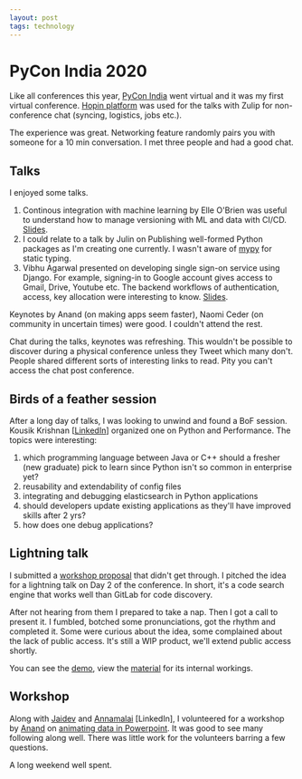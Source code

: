 ```yaml
---
layout: post
tags: technology
---
```


# PyCon India 2020

Like all conferences this year, [PyCon India](https://in.pycon.org/2020/) went virtual and it was my first virtual conference. [Hopin platform](https://hopin.to/) was used for the talks with Zulip for non-conference chat (syncing, logistics, jobs etc.).

The experience was great. Networking feature randomly pairs you with someone for a 10 min conversation. I met three people and had a good chat.

## Talks

I enjoyed some talks.

1. Continous integration with machine learning by Elle O'Brien was useful to understand how to manage versioning with ML and data with CI/CD. [Slides](https://docs.google.com/presentation/d/1eJdrwkPfZHMkqT1ZwFujhOn4iDDH9zMIklVNv9PY6Lo/edit#slide=id.g9df5814d20_5_0).
2. I could relate to a talk by Julin on Publishing well-formed Python packages as I'm creating one currently. I wasn't aware of [mypy](http://mypy-lang.org/) for static typing.
3. Vibhu Agarwal presented on developing single sign-on service using Django. For example, signing-in to Google account gives access to Gmail, Drive, Youtube etc. The backend workflows of authentication, access, key allocation were interesting to know. [Slides](https://docs.google.com/presentation/d/1xJBVXy3IUX-ht9XtTcQy3UBxmfjb3dzmibuBTIrQtt0/edit#slide=id.g175e307a0_00).

Keynotes by Anand (on making apps seem faster), Naomi Ceder (on community in uncertain times) were good. I couldn't attend the rest.

Chat during the talks, keynotes was refreshing. This wouldn't be possible to discover during a physical conference unless they Tweet which many don't. People shared different sorts of interesting links to read. Pity you can't access the chat post conference.

## Birds of a feather session
After a long day of talks, I was looking to unwind and found a BoF session. Kousik Krishnan [[LinkedIn](https://www.linkedin.com/in/kousik-krishnan-239073101/)] organized one on Python and Performance. The topics were interesting:

1. which programming language between Java or C++ should a fresher (new graduate) pick to learn since Python isn't so common in enterprise yet?
2. reusability and extendability of config files
3. integrating and debugging elasticsearch in Python applications
4. should developers update existing applications as they'll have improved skills after 2 yrs?
5. how does one debug applications?

## Lightning talk
I submitted a [workshop proposal](https://in.pycon.org/cfp/2020/proposals/building-a-search-engine-for-your-code~dwM8a/) that didn't get through. I pitched the idea for a lightning talk on Day 2 of the conference. In short, it's a code search engine that works well than GitLab for code discovery.

After not hearing from them I prepared to take a nap. Then I got a call to present it. I fumbled, botched some pronunciations, got the rhythm and completed it. Some were curious about the idea, some complained about the lack of public access. It's still a WIP product, we'll extend public access shortly.

You can see the [demo](https://www.youtube.com/watch?v=jA9d1DW3pp0&feature=youtu.be), view the [material](https://github.com/bkamapantula/discover-workshop) for its internal workings.

## Workshop
Along with [Jaidev](https://twitter.com/jaidevd/) and [Annamalai](https://in.linkedin.com/in/kmnagappanannamalai) [LinkedIn], I volunteered for a workshop by [Anand](https://twitter.com/sanand0/) on [animating data in Powerpoint](https://in.pycon.org/cfp/2020/proposals/animating-data-in-powerpoint~dyR6e/). It was good to see many following along well. There was little work for the volunteers barring a few questions.

A long weekend well spent.
